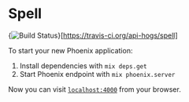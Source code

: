 # Spell

{<img src="https://travis-ci.org/api-hogs/spell.svg" alt="Build Status" />}[https://travis-ci.org/api-hogs/spell]

To start your new Phoenix application:

1. Install dependencies with `mix deps.get`
2. Start Phoenix endpoint with `mix phoenix.server`

Now you can visit [`localhost:4000`](http://localhost:4000) from your browser.
